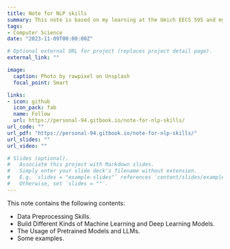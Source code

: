 ```yaml
---
title: Note for NLP skills
summary: This note is based on my learning at the Umich EECS 595 and my own implementation of these skills in my own research. Many thanks to Professor Joyce Chai and her excellent teaching!
tags:
- Computer Science
date: "2023-11-09T00:00:00Z"

# Optional external URL for project (replaces project detail page).
external_link: ""

image:
  caption: Photo by rawpixel on Unsplash
  focal_point: Smart

links:
- icon: github
  icon_pack: fab
  name: Follow
  url: https://personal-94.gitbook.io/note-for-nlp-skills/
url_code: ""
url_pdf: "https://personal-94.gitbook.io/note-for-nlp-skills/"
url_slides: ""
url_video: ""

# Slides (optional).
#   Associate this project with Markdown slides.
#   Simply enter your slide deck's filename without extension.
#   E.g. `slides = "example-slides"` references `content/slides/example-slides.md`.
#   Otherwise, set `slides = ""`.
---
```


This note contains the following contents: 
  * Data Preprocessing Skills.
  * Build Different Kinds of Machine Learning and Deep Learning Models.
  * The Usage of Pretrained Models and LLMs.
  * Some examples.
